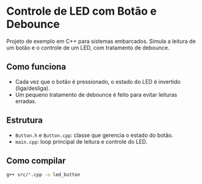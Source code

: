 # Controle de LED com Botão e Debounce

Projeto de exemplo em C++ para sistemas embarcados. Simula a leitura de um botão e o controle de um LED, com tratamento de debounce.

## Como funciona
- Cada vez que o botão é pressionado, o estado do LED é invertido (liga/desliga).
- Um pequeno tratamento de debounce é feito para evitar leituras erradas.

## Estrutura
- `Button.h` e `Button.cpp`: classe que gerencia o estado do botão.
- `main.cpp`: loop principal de leitura e controle do LED.

## Como compilar
```bash
g++ src/*.cpp -o led_button
